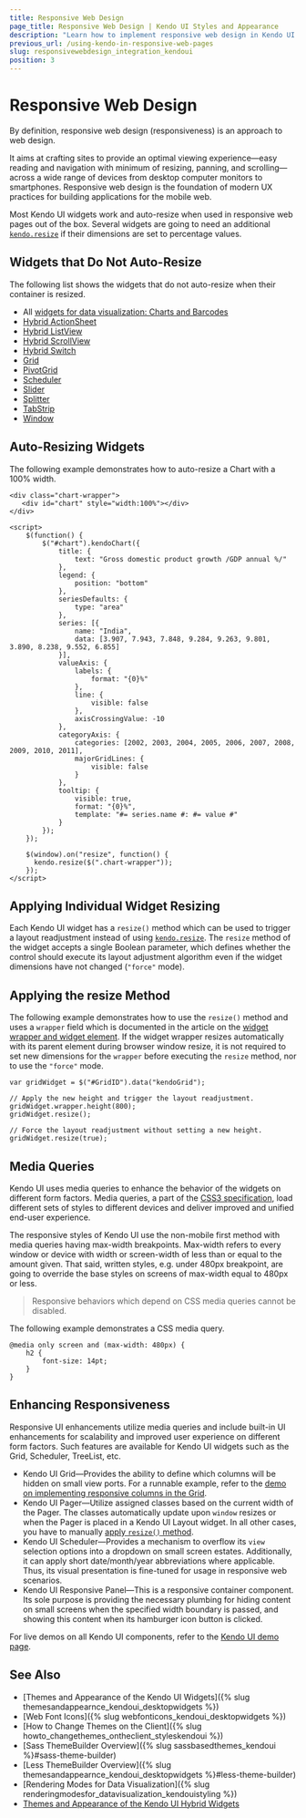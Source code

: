 ```yaml
---
title: Responsive Web Design
page_title: Responsive Web Design | Kendo UI Styles and Appearance
description: "Learn how to implement responsive web design in Kendo UI widgets."
previous_url: /using-kendo-in-responsive-web-pages
slug: responsivewebdesign_integration_kendoui
position: 3
---
```


# Responsive Web Design

By definition, responsive web design (responsiveness) is an approach to web design.

It aims at crafting sites to provide an optimal viewing experience&mdash;easy reading and navigation with minimum of resizing, panning, and scrolling&mdash;across a wide range of devices from desktop computer monitors to smartphones. Responsive web design is the foundation of modern UX practices for building applications for the mobile web.

Most Kendo UI widgets work and auto-resize when used in responsive web pages out of the box. Several widgets are going to need an additional [`kendo.resize`](/api/javascript/kendo/methods/resize) if their dimensions are set to percentage values.

## Widgets that Do Not Auto-Resize

The following list shows the widgets that do not auto-resize when their container is resized.

* All [widgets for data visualization: Charts and Barcodes](https://demos.telerik.com/kendo-ui/)
* [Hybrid ActionSheet](https://demos.telerik.com/kendo-ui/m/index#actionsheet/index)
* [Hybrid ListView](https://demos.telerik.com/kendo-ui/m/index#mobile-listview/index)
* [Hybrid ScrollView](https://demos.telerik.com/kendo-ui/m/index#scrollview/mobile)
* [Hybrid Switch](https://demos.telerik.com/kendo-ui/m/index#switch/mobile)
* [Grid](https://demos.telerik.com/kendo-ui/grid/index)
* [PivotGrid](https://demos.telerik.com/kendo-ui/pivotgrid/index)
* [Scheduler](https://demos.telerik.com/kendo-ui/scheduler/index)
* [Slider](https://demos.telerik.com/kendo-ui/slider/index)
* [Splitter](https://demos.telerik.com/kendo-ui/splitter/index)
* [TabStrip](https://demos.telerik.com/kendo-ui/tabstrip/index)
* [Window](https://demos.telerik.com/kendo-ui/window/index)

## Auto-Resizing Widgets

The following example demonstrates how to auto-resize a Chart with a 100% width.

    <div class="chart-wrapper">
       <div id="chart" style="width:100%"></div>
    </div>

    <script>
        $(function() {
            $("#chart").kendoChart({
                title: {
                    text: "Gross domestic product growth /GDP annual %/"
                },
                legend: {
                    position: "bottom"
                },
                seriesDefaults: {
                    type: "area"
                },
                series: [{
                    name: "India",
                    data: [3.907, 7.943, 7.848, 9.284, 9.263, 9.801, 3.890, 8.238, 9.552, 6.855]
                }],
                valueAxis: {
                    labels: {
                        format: "{0}%"
                    },
                    line: {
                        visible: false
                    },
                    axisCrossingValue: -10
                },
                categoryAxis: {
                    categories: [2002, 2003, 2004, 2005, 2006, 2007, 2008, 2009, 2010, 2011],
                    majorGridLines: {
                        visible: false
                    }
                },
                tooltip: {
                    visible: true,
                    format: "{0}%",
                    template: "#= series.name #: #= value #"
                }
            });
        });

        $(window).on("resize", function() {
          kendo.resize($(".chart-wrapper"));
        });
    </script>

## Applying Individual Widget Resizing

Each Kendo UI widget has a `resize()` method which can be used to trigger a layout readjustment instead of using [`kendo.resize`](/api/javascript/kendo/methods/resize). The `resize` method of the widget accepts a single Boolean parameter, which defines whether the control should execute its layout adjustment algorithm even if the widget dimensions have not changed (`"force"` mode).

## Applying the resize Method

The following example demonstrates how to use the `resize()` method and uses a `wrapper` field which is documented in the article on the [widget wrapper and widget element](/framework/widgets/wrapper-element). If the widget wrapper resizes automatically with its parent element during browser window resize, it is not required to set new dimensions for the `wrapper` before executing the `resize` method, nor to use the  `"force"` mode.

    var gridWidget = $("#GridID").data("kendoGrid");

    // Apply the new height and trigger the layout readjustment.
    gridWidget.wrapper.height(800);
    gridWidget.resize();

    // Force the layout readjustment without setting a new height.
    gridWidget.resize(true);

## Media Queries

Kendo UI uses media queries to enhance the behavior of the widgets on different form factors. Media queries, a part of the [CSS3 specification](https://www.w3.org/TR/css3-mediaqueries/), load different sets of styles to different devices and deliver improved and unified end-user experience.

The responsive styles of Kendo UI use the non-mobile first method with media queries having max-width breakpoints. Max-width refers to every window or device with width or screen-width of less than or equal to the amount given. That said, written styles, e.g. under 480px breakpoint, are going to override the base styles on screens of max-width equal to 480px or less.

> Responsive behaviors which depend on CSS media queries cannot be disabled.

The following example demonstrates a CSS media query.

    @media only screen and (max-width: 480px) {
        h2 {
            font-size: 14pt;
        }
    }

## Enhancing Responsiveness

Responsive UI enhancements utilize media queries and include built-in UI enhancements for scalability and improved user experience on different form factors. Such features are available for Kendo UI widgets such as the Grid, Scheduler, TreeList, etc.

* Kendo UI Grid&mdash;Provides the ability to define which columns will be hidden on small view ports. For a runnable example, refer to the [demo on implementing responsive columns in the Grid](https://demos.telerik.com/kendo-ui/grid/responsive-columns).
* Kendo UI Pager&mdash;Utilize assigned classes based on the current width of the Pager. The classes automatically update upon `window` resizes or when the Pager is placed in a Kendo UI Layout widget. In all other cases, you have to manually [apply `resize()` method](#apply-resize-method).
* Kendo UI Scheduler&mdash;Provides a mechanism to overflow its `view` selection options into a dropdown on small screen estates. Additionally, it can apply short date/month/year abbreviations where applicable. Thus, its visual presentation is fine-tuned for usage in responsive web scenarios.
* Kendo UI Responsive Panel&mdash;This is a responsive container component. Its sole purpose is providing the necessary plumbing for hiding content on small screens when the specified width boundary is passed, and showing this content when its hamburger icon button is clicked.

For live demos on all Kendo UI components, refer to the [Kendo UI demo page](https://demos.telerik.com/kendo-ui/).

## See Also

* [Themes and Appearance of the Kendo UI Widgets]({% slug themesandappearnce_kendoui_desktopwidgets %})
* [Web Font Icons]({% slug webfonticons_kendoui_desktopwidgets %})
* [How to Change Themes on the Client]({% slug howto_changethemes_ontheclient_styleskendoui %})
* [Sass ThemeBuilder Overview]({% slug sassbasedthemes_kendoui %}#sass-theme-builder)
* [Less ThemeBuilder Overview]({% slug themesandappearnce_kendoui_desktopwidgets %}#less-theme-builder)
* [Rendering Modes for Data Visualization]({% slug renderingmodesfor_datavisualization_kendouistyling %})
* [Themes and Appearance of the Kendo UI Hybrid Widgets](/controls/hybrid/styling)
